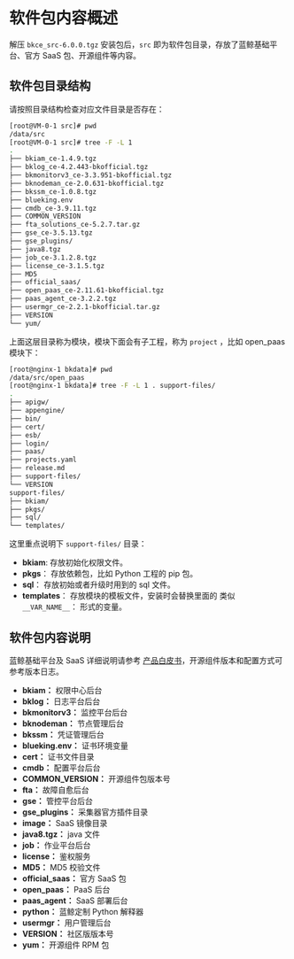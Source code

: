 # 软件包内容概述

解压 `bkce_src-6.0.0.tgz` 安装包后，`src` 即为软件包目录，存放了蓝鲸基础平台、官方 SaaS 包、开源组件等内容。

## 软件包目录结构

请按照目录结构检查对应文件目录是否存在：

```bash
[root@VM-0-1 src]# pwd
/data/src
[root@VM-0-1 src]# tree -F -L 1
.
├── bkiam_ce-1.4.9.tgz
├── bklog_ce-4.2.443-bkofficial.tgz
├── bkmonitorv3_ce-3.3.951-bkofficial.tgz
├── bknodeman_ce-2.0.631-bkofficial.tgz
├── bkssm_ce-1.0.8.tgz
├── blueking.env
├── cmdb_ce-3.9.11.tgz
├── COMMON_VERSION
├── fta_solutions_ce-5.2.7.tar.gz
├── gse_ce-3.5.13.tgz
├── gse_plugins/
├── java8.tgz
├── job_ce-3.1.2.8.tgz
├── license_ce-3.1.5.tgz
├── MD5
├── official_saas/
├── open_paas_ce-2.11.61-bkofficial.tgz
├── paas_agent_ce-3.2.2.tgz
├── usermgr_ce-2.2.1-bkofficial.tar.gz
├── VERSION
└── yum/
```

上面这层目录称为模块，模块下面会有子工程，称为 `project` ，比如 open_paas 模块下：

```bash
[root@nginx-1 bkdata]# pwd
/data/src/open_paas
[root@nginx-1 bkdata]# tree -F -L 1 . support-files/
.
├── apigw/
├── appengine/
├── bin/
├── cert/
├── esb/
├── login/
├── paas/
├── projects.yaml
├── release.md
├── support-files/
└── VERSION
support-files/
├── bkiam/
├── pkgs/
├── sql/
└── templates/
```

这里重点说明下 `support-files/` 目录：

- **bkiam**: 存放初始化权限文件。
- **pkgs**： 存放依赖包，比如 Python 工程的 pip 包。
- **sql**： 存放初始或者升级时用到的 sql 文件。
- **templates**： 存放模块的模板文件，安装时会替换里面的 类似 `__VAR_NAME__`： 形式的变量。

## 软件包内容说明

蓝鲸基础平台及 SaaS 详细说明请参考 [产品白皮书](https://bk.tencent.com/docs/)，开源组件版本和配置方式可参考版本日志。

- **bkiam：** 权限中心后台
- **bklog：** 日志平台后台
- **bkmonitorv3：** 监控平台后台
- **bknodeman：** 节点管理后台
- **bkssm：** 凭证管理后台
- **blueking.env：** 证书环境变量
- **cert：** 证书文件目录
- **cmdb：** 配置平台后台
- **COMMON_VERSION：** 开源组件包版本号
- **fta：** 故障自愈后台
- **gse：** 管控平台后台
- **gse_plugins：** 采集器官方插件目录
- **image：** SaaS 镜像目录
- **java8.tgz：** java 文件
- **job：** 作业平台后台
- **license：** 鉴权服务
- **MD5：** MD5 校验文件
- **official_saas：** 官方 SaaS 包
- **open_paas：** PaaS 后台
- **paas_agent：** SaaS 部署后台
- **python：** 蓝鲸定制 Python 解释器
- **usermgr：** 用户管理后台
- **VERSION：** 社区版版本号
- **yum：** 开源组件 RPM 包

